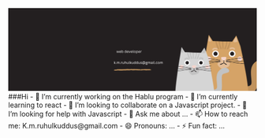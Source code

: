  <img src="https://github.com/Ruhul1994/Ruhul1994/blob/main/web%20developer.png">
  ###Hi
- 🔭 I’m currently working on the Hablu program
- 🌱 I’m currently learning to react
- 👯 I’m looking to collaborate on a Javascript project.
- 🤔 I’m looking for help with Javascript 
- 💬 Ask me about ...
- 📫 How to reach me: K.m.ruhulkuddus@gmail.com
- 😄 Pronouns: ...
- ⚡ Fun fact: ...

